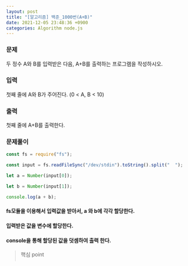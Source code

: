 ```yaml
---
layout: post
title: "[알고리즘] 백준_1000번(A+B)"
date: 2021-12-05 23:48:36 +0900
categories: Algorithm node.js
---
```


### 문제

두 정수 A와 B를 입력받은 다음, A+B를 출력하는 프로그램을 작성하시오.

### 입력

첫째 줄에 A와 B가 주어진다. (0 < A, B < 10)

### 출력

첫째 줄에 A+B를 출력한다.

### 문제풀이

```javascript
const fs = require("fs");

const input = fs.readFileSync("/dev/stdin").toString().split("  ");

let a = Number(input[0]);

let b = Number(input[1]);

console.log(a + b);
```

#### **fs모듈을 이용해서 입력값을 받아서, a 와 b에 각각 할당한다.**

#### **입력받은 값을 변수에 할당한다.**

#### **console을 통해 할당된 값을 덧셈하여 출력 한다.**

> 핵심 point
>
> - node js에서 입력값을 받기 위한 방법은 대표적으로 2가지가 있다.
> - readline으로 입력값 받기.
> - fs모듈을 통한 입력값 받기. (이것은 나중에 별도로 정리를 할 예정이다.)
> - 위의 코드에서 볼 수 있듯 toString()을 사용한다. 즉 입력값이 문자열로 접수 되었기에
>   연산을 수행하려면 정수로 변경하여야 한다. 그래서 변수에 할당 시, Number 키워드를 사용 하는 것을 볼 수 있다.

### 결과

<img  width="1144"  alt="image"  src="https://user-images.githubusercontent.com/58798715/144751715-9c2a9c2d-d4df-4191-8d0e-6fe6ab74dc1b.png">
